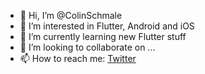 - 👋 Hi, I’m @ColinSchmale
- 👀 I’m interested in Flutter, Android and iOS
- 🌱 I’m currently learning new Flutter stuff
- 💞️ I’m looking to collaborate on ...
- 📫 How to reach me: <a href= "https://twitter.com/ColinSchmale" target= "_blank">Twitter</a>

<!---
ColinSchmale/ColinSchmale is a ✨ special ✨ repository because its `README.md` (this file) appears on your GitHub profile.
You can click the Preview link to take a look at your changes.
--->
